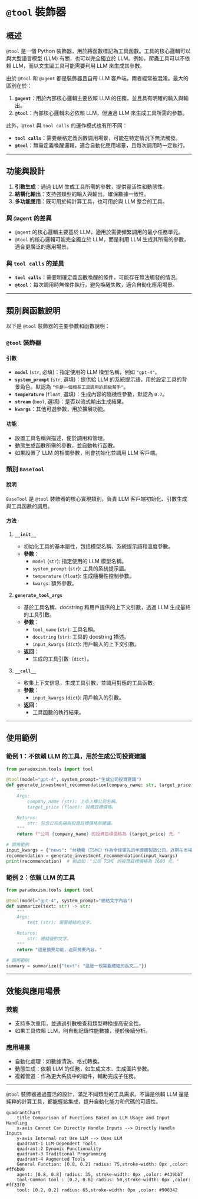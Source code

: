 # `@tool` 裝飾器

## 概述

`@tool` 是一個 Python 裝飾器，用於將函數標記為工具函數。工具的核心邏輯可以與大型語言模型 (LLM) 有關，也可以完全獨立於 LLM。例如，爬蟲工具可以不依賴 LLM，而以文生圖工具可能需要利用 LLM 來生成其參數。

由於 `@tool` 和 `@agent` 都是裝飾器且自帶 LLM 客戶端，兩者經常被混淆。最大的區別在於：

1. **`@agent`**：用於內部核心邏輯主要依賴 LLM 的任務，並且具有明確的輸入與輸出。
2. **`@tool`**：內部核心邏輯未必依賴 LLM，但通過 LLM 來生成工具所需的參數。

此外，`@tool` 與 `tool calls` 的運作模式也有所不同：

- **`tool calls`**：需要嚴格定義函數調用場景，可能在特定情況下無法觸發。
- **`@tool`**：無需定義喚醒邏輯，適合自動化應用場景，且每次調用時一定執行。

---

## 功能與設計

1. **引數生成**：通過 LLM 生成工具所需的參數，提供靈活性和動態性。
2. **結構化輸出**：支持強類型的輸入與輸出，確保數據一致性。
3. **多功能應用**：既可用於純計算工具，也可用於與 LLM 整合的工具。

### 與 `@agent` 的差異

- `@agent` 的核心邏輯主要基於 LLM，適用於需要頻繁調用的最小任務單元。
- `@tool` 的核心邏輯可能完全獨立於 LLM，而是利用 LLM 生成其所需的參數，適合更廣泛的應用場景。

### 與 `tool calls` 的差異

- **`tool calls`**：需要明確定義函數喚醒的條件，可能存在無法觸發的情況。
- **`@tool`**：每次調用時無條件執行，避免喚醒失敗，適合自動化應用場景。

---

## 類別與函數說明

以下是 `@tool` 裝飾器的主要參數和函數說明：

### `@tool` 裝飾器

#### 引數

- **`model`** (`str`, 必填)：指定使用的 LLM 模型名稱，例如 `"gpt-4"`。
- **`system_prompt`** (`str`, 選填)：提供給 LLM 的系統提示語，用於設定工具的背景角色。默認為 `"你是一個擅長工具調用的超級幫手"`。
- **`temperature`** (`float`, 選填)：生成內容的隨機性參數，默認為 `0.7`。
- **`stream`** (`bool`, 選填)：是否以流式輸出生成結果。
- **`kwargs`**：其他可選參數，用於擴展功能。

#### 功能

- 設置工具名稱與描述，便於調用和管理。
- 動態生成函數所需的參數，並自動執行函數。
- 如果設置了 LLM 的相關參數，則會初始化並調用 LLM 客戶端。

### 類別 `BaseTool`

#### 說明

`BaseTool` 是 `@tool` 裝飾器的核心實現類別，負責 LLM 客戶端初始化、引數生成與工具函數的調用。

#### 方法

1. **`__init__`**
   
   - 初始化工具的基本屬性，包括模型名稱、系統提示語和溫度參數。
   - **參數**：
     - `model` (`str`): 指定使用的 LLM 模型名稱。
     - `system_prompt` (`str`): 工具的系統提示語。
     - `temperature` (`float`): 生成隨機性控制參數。
     - `kwargs`: 額外參數。
2. **`generate_tool_args`**
   
   - 基於工具名稱、docstring 和用戶提供的上下文引數，透過 LLM 生成最終的工具引數。
   - **參數**：
     - `tool_name` (`str`): 工具名稱。
     - `docstring` (`str`): 工具的 docstring 描述。
     - `input_kwargs` (`dict`): 用戶輸入的上下文引數。
   - **返回**：
     - 生成的工具引數（`dict`）。
3. **`__call__`**
   
   - 收集上下文信息，生成工具引數，並調用對應的工具函數。
   - **參數**：
     - `input_kwargs` (`dict`): 用戶輸入的引數。
   - **返回**：
     - 工具函數的執行結果。

---

## 使用範例

### 範例 1：不依賴 LLM 的工具，用於生成公司投資建議

```python
from paradoxism.tools import tool

@tool(model="gpt-4", system_prompt="生成公司投資建議")
def generate_investment_recommendation(company_name: str, target_price: float) -> str:
    """
    Args:
        company_name (str): 上市上櫃公司名稱。
        target_price (float): 投資目標價格。

    Returns:
        str: 包含公司名稱與投資目標價格的建議。
    """
    return f"公司 {company_name} 的投資目標價格為 {target_price} 元。"

# 調用範例
input_kwargs = {"news": "台積電（TSMC）作為全球領先的半導體製造公司，近期在市場上的表現再度引起廣泛關注。根據最新的外資報告，台積電的目標價被調升至1,600元。這一調整反映了市場對其未來成長潛力的高度期待，尤其是在AI需求強勁的背景下，台積電被視為主要受益者之一這些調整顯示出投資者對台積電未來業績的樂觀預期"}
recommendation = generate_investment_recommendation(input_kwargs)
print(recommendation)  # 輸出如："公司 TSMC 的投資目標價格為 1600 元。"
```

### 範例 2：依賴 LLM 的工具

```python
from paradoxism.tools import tool

@tool(model="gpt-4", system_prompt="總結文字內容")
def summarize(text: str) -> str:
    """
    Args:
        text (str): 需要總結的文字。

    Returns:
        str: 總結後的文字。
    """
    return "這是摘要功能，返回摘要內容。"

# 調用範例
summary = summarize({"text": "這是一段需要總結的長文……"})
```

---

## 效能與應用場景

### 效能

- 支持多次重用，並通過引數檢查和類型轉換提高安全性。
- 如果工具依賴 LLM，則自動記錄性能數據，便於後續分析。

### 應用場景

- 自動化處理：如數據清洗、格式轉換。
- 動態生成：依賴 LLM 的任務，如生成文本、生成圖片參數。
- 複雜管道：作為更大系統中的組件，輔助完成子任務。

---

`@tool` 裝飾器通過靈活的設計，滿足不同類型的工具需求。不論是依賴 LLM 還是純粹的計算工具，都能輕鬆集成，提升自動化能力和代碼的可讀性。

```mermaid
quadrantChart
    title Comparison of Functions Based on LLM Usage and Input Handling
    x-axis Cannot Can Directly Handle Inputs --> Directly Handle Inputs
    y-axis Internal not Use LLM --> Uses LLM
    quadrant-1 LLM-Dependent Tools
    quadrant-2 Dynamic Functionality
    quadrant-3 Traditional Programming
    quadrant-4 Augmented Tools
    General Function: [0.8, 0.2] radius: 75,stroke-width: 0px ,color: #ff6b00
    agent: [0.8, 0.8] radius: 35, stroke-width: 0px ,color: #439bb7
    tool-Common tool : [0.2, 0.8] radius: 50,stroke-width: 0px ,color: #ff33f0
    tool: [0.2, 0.2] radius: 65,stroke-width: 0px ,color: #908342
```


